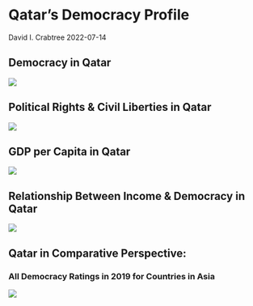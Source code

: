 Qatar’s Democracy Profile
================
David I. Crabtree
2022-07-14

## Democracy in Qatar

![](C:\Users\David\Desktop\PROGRA~1\FILESA~1\CFSS\hw06\reports\QATAR_~1/figure-gfm/Demscore-1.png)<!-- -->

## Political Rights & Civil Liberties in Qatar

![](C:\Users\David\Desktop\PROGRA~1\FILESA~1\CFSS\hw06\reports\QATAR_~1/figure-gfm/Political%20Rights%20&%20Civil%20Libs-1.png)<!-- -->

## GDP per Capita in Qatar

![](C:\Users\David\Desktop\PROGRA~1\FILESA~1\CFSS\hw06\reports\QATAR_~1/figure-gfm/GDP%20per%20Capita-1.png)<!-- -->

## Relationship Between Income & Democracy in Qatar

![](C:\Users\David\Desktop\PROGRA~1\FILESA~1\CFSS\hw06\reports\QATAR_~1/figure-gfm/Income%20&%20Dem-1.png)<!-- -->

## Qatar in Comparative Perspective:

### All Democracy Ratings in 2019 for Countries in Asia

![](C:\Users\David\Desktop\PROGRA~1\FILESA~1\CFSS\hw06\reports\QATAR_~1/figure-gfm/Democracy%20in%20Comparative%20Perspective-1.png)<!-- -->
